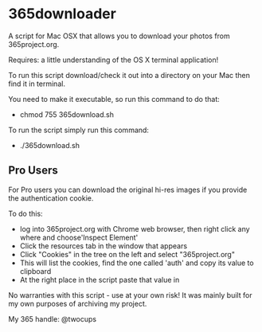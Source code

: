 365downloader
=============

A script for Mac OSX that allows you to download your photos from 365project.org.

Requires: a little understanding of the OS X terminal application!

To run this script download/check it out into a directory on your Mac then find it in terminal. 

You need to make it executable, so run this command to do that:
- chmod 755 365download.sh

To run the script simply run this command:
- ./365download.sh

Pro Users
---------

For Pro users you can download the original hi-res images if you provide the authentication cookie.

To do this:
- log into 365project.org with Chrome web browser, then right click any where and choose'Inspect Element'
- Click the resources tab in the window that appears
- Click "Cookies" in the tree on the left and select "365project.org"
- This will list the cookies, find the one called 'auth' and copy its value to clipboard
- At the right place in the script paste that value in


No warranties with this script - use at your own risk! It was mainly built for my own purposes of archiving my project.

My 365 handle: @twocups

